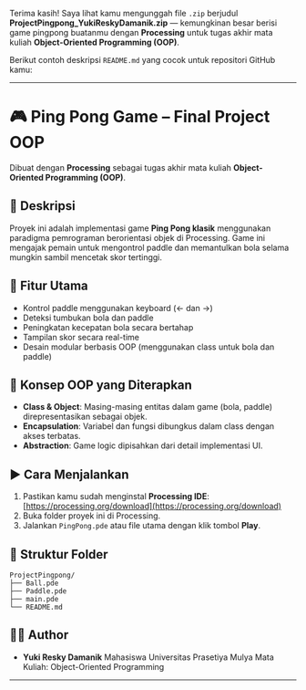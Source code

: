 Terima kasih! Saya lihat kamu mengunggah file `.zip` berjudul **ProjectPingpong\_YukiReskyDamanik.zip** — kemungkinan besar berisi game pingpong buatanmu dengan **Processing** untuk tugas akhir mata kuliah **Object-Oriented Programming (OOP)**.

Berikut contoh deskripsi `README.md` yang cocok untuk repositori GitHub kamu:

---

# 🎮 Ping Pong Game – Final Project OOP

Dibuat dengan **Processing** sebagai tugas akhir mata kuliah **Object-Oriented Programming (OOP)**.

## 📌 Deskripsi

Proyek ini adalah implementasi game **Ping Pong klasik** menggunakan paradigma pemrograman berorientasi objek di Processing. Game ini mengajak pemain untuk mengontrol paddle dan memantulkan bola selama mungkin sambil mencetak skor tertinggi.

## 🎯 Fitur Utama

* Kontrol paddle menggunakan keyboard (← dan →)
* Deteksi tumbukan bola dan paddle
* Peningkatan kecepatan bola secara bertahap
* Tampilan skor secara real-time
* Desain modular berbasis OOP (menggunakan class untuk bola dan paddle)

## 🧠 Konsep OOP yang Diterapkan

* **Class & Object**: Masing-masing entitas dalam game (bola, paddle) direpresentasikan sebagai objek.
* **Encapsulation**: Variabel dan fungsi dibungkus dalam class dengan akses terbatas.
* **Abstraction**: Game logic dipisahkan dari detail implementasi UI.

## ▶️ Cara Menjalankan

1. Pastikan kamu sudah menginstal **Processing IDE**: [https://processing.org/download](https://processing.org/download)
2. Buka folder proyek ini di Processing.
3. Jalankan `PingPong.pde` atau file utama dengan klik tombol **Play**.

## 📁 Struktur Folder

```
ProjectPingpong/
├── Ball.pde
├── Paddle.pde
├── main.pde
└── README.md
```

## 👨‍💻 Author

* **Yuki Resky Damanik**
  Mahasiswa Universitas Prasetiya Mulya
  Mata Kuliah: Object-Oriented Programming

---
